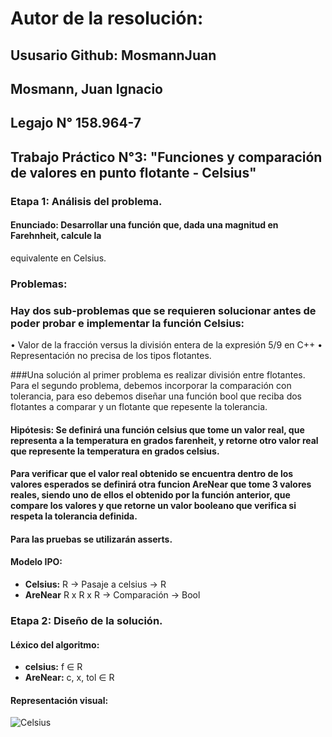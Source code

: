 # **Autor de la resolución:** 

## **Ususario Github:** MosmannJuan

## Mosmann, Juan Ignacio

## **Legajo N°** 158.964-7

## **Trabajo Práctico N°3:** "Funciones y comparación de valores en punto flotante - Celsius"
  
### **Etapa 1: Análisis del problema.**

#### **Enunciado:** Desarrollar una función que, dada una magnitud en Farehnheit, calcule la
equivalente en Celsius. 

### Problemas: 
### Hay dos sub-problemas que se requieren solucionar antes de poder probar e implementar la función Celsius:
• Valor de la fracción versus la división entera de la expresión 5/9 en C++
• Representación no precisa de los tipos flotantes.

###Una solución al primer problema es realizar división entre flotantes. Para el segundo problema, debemos incorporar la comparación con tolerancia, para eso debemos diseñar una función bool que reciba dos flotantes a comparar y un flotante que repesente la tolerancia.

#### Hipótesis: Se definirá una función **celsius** que tome un valor real, que representa a la temperatura en grados farenheit, y retorne otro valor real que represente la temperatura en grados celsius. 
#### Para verificar que el valor real obtenido se encuentra dentro de los valores esperados se definirá otra funcion **AreNear** que tome 3 valores reales, siendo uno de ellos el obtenido por la función anterior, que compare los valores y que retorne un valor booleano que verifica si respeta la tolerancia definida.
#### Para las pruebas se utilizarán asserts.

#### Modelo IPO:
- **Celsius:** R → Pasaje a celsius → R
- **AreNear** R x R x R → Comparación → Bool

### **Etapa 2: Diseño de la solución.**

#### Léxico del algoritmo: 
- **celsius:** f ∈ R
- **AreNear:** c, x, tol ∈ R

#### Representación visual:

<p align = "center">
  
![Celsius](https://user-images.githubusercontent.com/63465251/83701544-54ab6f00-a5e0-11ea-91f4-3090d7d0a749.jpg)

</p>

